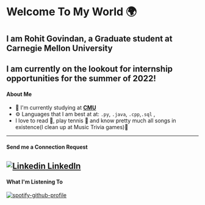 # Welcome To My World 🌍
## I am Rohit Govindan, a Graduate student at Carnegie Mellon University
I am currently on the lookout for internship opportunities for the summer of 2022!
---
#### About Me
- 🏢 I'm currently studying at **[CMU](https://www.cmu.edu/)**
- ⚙️ Languages that I am best at at: `.py`, `.java`,  `.cpp`,`.sql` ,
- I love to read 📘, play tennis 🎾 and know pretty much all songs in existence(I clean up at Music Trivia games)🎵
---
#### Send me a Connection Request
[![Linkedin](https://i.stack.imgur.com/gVE0j.png) LinkedIn](https://www.linkedin.com/in/rohit-govindan-854425112/)
&nbsp;
---
#### What I'm Listening To
[![spotify-github-profile](https://spotify-github-profile.vercel.app/api/view?uid=22mqtd3a4phx4kwzoyckmqlsa&cover_image=true&theme=default)](https://github.com/kittinan/spotify-github-profile)

